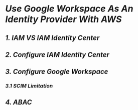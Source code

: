 # *Use Google Workspace As An Identity Provider With AWS*

## *1. IAM VS IAM Identity Center*

## *2. Configure IAM Identity Center*

## *3. Configure Google Workspace*

### *3.1 SCIM Limitation*

## *4. ABAC*